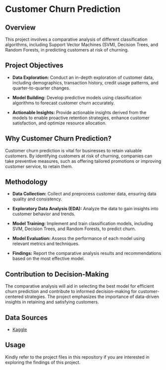 # Customer Churn Prediction

## Overview

This project involves a comparative analysis of different classification algorithms, including Support Vector Machines (SVM), Decision Trees, and Random Forests, in predicting customers at risk of churning.

## Project Objectives

- **Data Exploration:** Conduct an in-depth exploration of customer data, including demographics, transaction history, credit usage patterns, and quarter-to-quarter changes.

- **Model Building:** Develop predictive models using classification algorithms to forecast customer churn accurately.

- **Actionable Insights:** Provide actionable insights derived from the models to enable proactive retention strategies, enhance customer satisfaction, and optimize resource allocation.

## Why Customer Churn Prediction?

Customer churn prediction is vital for businesses to retain valuable customers. By identifying customers at risk of churning, companies can take preventive measures, such as offering tailored promotions or improving customer service, to retain them.

## Methodology

- **Data Collection:** Collect and preprocess customer data, ensuring data quality and consistency.

- **Exploratory Data Analysis (EDA):** Analyze the data to gain insights into customer behavior and trends.

- **Model Training:** Implement and train classification models, including SVM, Decision Trees, and Random Forests, to predict churn.

- **Model Evaluation:** Assess the performance of each model using relevant metrics and techniques.

- **Findings:** Report the comparative analysis results and recommendations based on the most effective model.

## Contribution to Decision-Making

The comparative analysis will aid in selecting the best model for efficient churn prediction and contribute to informed decision-making for customer-centered strategies. The project emphasizes the importance of data-driven insights in retaining and satisfying customers.


## Data Sources

- [Kaggle](https://www.kaggle.com/datasets/thedevastator/predicting-credit-card-customer-attrition-with-m)

## Usage

Kindly refer to the project files in this repository if you are interested in exploring the findings of this project.
